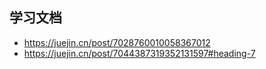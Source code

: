 ## 学习文档
- https://juejin.cn/post/7028760010058367012
-  https://juejin.cn/post/7044387319352131597#heading-7